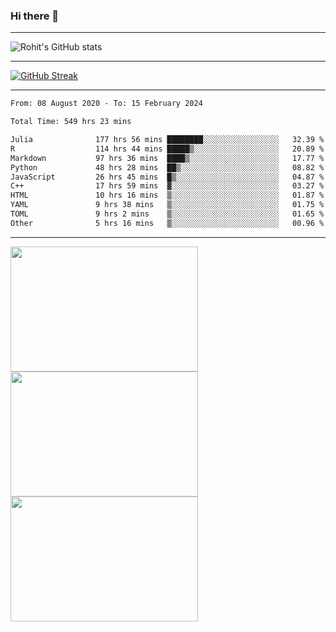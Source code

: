 ### Hi there 👋

<hr/>

![Rohit's GitHub stats](https://github-readme-stats.vercel.app/api?username=RohitRathore1&show_icons=true&theme=transparent)

<hr/>

[![GitHub Streak](http://github-readme-streak-stats.herokuapp.com?user=RohitRathore1&theme=dark&mode=weekly)](https://git.io/streak-stats)

<hr/>

<!--START_SECTION:waka-->

```txt
From: 08 August 2020 - To: 15 February 2024

Total Time: 549 hrs 23 mins

Julia              177 hrs 56 mins ████████░░░░░░░░░░░░░░░░░   32.39 %
R                  114 hrs 44 mins █████▒░░░░░░░░░░░░░░░░░░░   20.89 %
Markdown           97 hrs 36 mins  ████▒░░░░░░░░░░░░░░░░░░░░   17.77 %
Python             48 hrs 28 mins  ██▒░░░░░░░░░░░░░░░░░░░░░░   08.82 %
JavaScript         26 hrs 45 mins  █▒░░░░░░░░░░░░░░░░░░░░░░░   04.87 %
C++                17 hrs 59 mins  ▓░░░░░░░░░░░░░░░░░░░░░░░░   03.27 %
HTML               10 hrs 16 mins  ▒░░░░░░░░░░░░░░░░░░░░░░░░   01.87 %
YAML               9 hrs 38 mins   ▒░░░░░░░░░░░░░░░░░░░░░░░░   01.75 %
TOML               9 hrs 2 mins    ▒░░░░░░░░░░░░░░░░░░░░░░░░   01.65 %
Other              5 hrs 16 mins   ▒░░░░░░░░░░░░░░░░░░░░░░░░   00.96 %
```

<!--END_SECTION:waka-->

<hr/>

<p>
  <img src="https://wakatime.com/share/@TeAmp0is0N/0205e68a-e5ed-48bf-b870-3c94c1fa77d3.svg" width="300" height="200">
  <img src="https://wakatime.com/share/@TeAmp0is0N/3935ee43-08a3-493e-8b95-60c1f9204b15.svg" width="300" height="200">
  <img src="https://wakatime.com/share/@TeAmp0is0N/8717aacc-7340-44e0-abb1-987dc9823fcd.svg" width="300" height="200">
</p>





